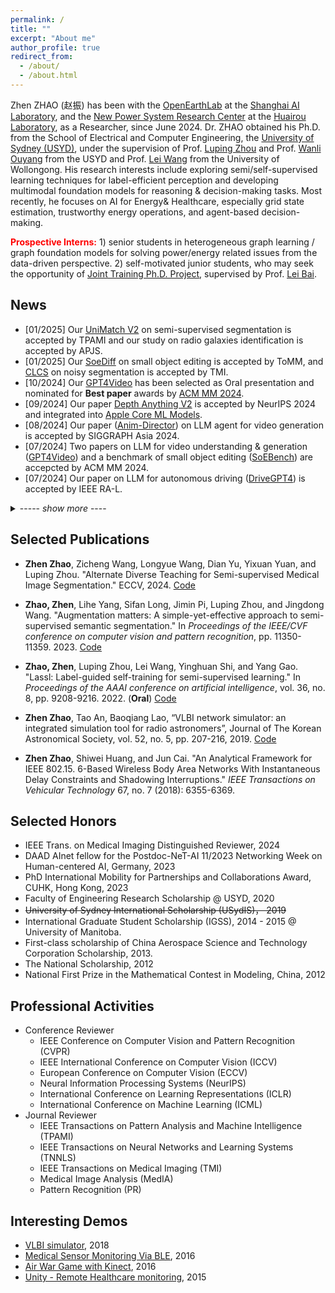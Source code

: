```yaml
---
permalink: /
title: ""
excerpt: "About me"
author_profile: true
redirect_from: 
  - /about/
  - /about.html
---
```


Zhen ZHAO (赵振) has been with the [OpenEarthLab](https://science.openxlab.org.cn/) at the [Shanghai AI Laboratory](), and the [New Power System Research Center](https://www.hrl.ac.cn/4.html) at the [Huairou Laboratory](https://www.hrl.ac.cn/), as a Researcher, since June 2024. Dr. ZHAO obtained his Ph.D. from the School of Electrical and Computer Engineering, the [University of Sydney (USYD)](https://www.sydney.edu.au/), under the supervision of Prof. [Luping Zhou](https://sites.google.com/view/lupingzhou) and Prof. [Wanli Ouyang](https://wlouyang.github.io/) from the USYD and Prof. [Lei Wang](https://scholars.uow.edu.au/display/lei_wang) from the University of Wollongong. His research interests include exploring semi/self-supervised learning techniques for label-efficient perception and developing multimodal foundation models for reasoning & decision-making tasks. Most recently, he focuses on AI for Energy\& Healthcare, especially grid state estimation, trustworthy energy operations, and agent-based decision-making.

<font color="red"><strong>Prospective Interns:</strong></font> 1) senior students in heterogeneous graph learning / graph foundation models for solving power/energy related issues from the data-driven perspective. 2) self-motivated junior students, who may seek the opportunity of [Joint Training Ph.D. Project](https://www.shlab.org.cn/enrollment), supervised by Prof. [Lei Bai](http://leibai.site/).


## News
- [01/2025] Our [UniMatch V2](https://github.com/LiheYoung/UniMatch-V2) on semi-supervised segmentation is accepted by TPAMI and our study on radio galaxies identification is accepted by APJS.
- [01/2025] Our [SoeDiff](https://github.com/panqihe-zjut/SOEDiff) on small object editing is accepted by ToMM, and [CLCS](https://arxiv.org/abs/2501.06678) on noisy segmentation is accepted by TMI.
- [10/2024] Our [GPT4Video](https://gpt4video.github.io/) has been selected as Oral presentation and nominated for **Best paper** awards by [ACM MM 2024](https://2024.acmmm.org/best-paper).
- [09/2024] Our paper [Depth Anything V2](https://depth-anything-v2.github.io/) is accepted by NeurIPS 2024 and integrated into [Apple Core ML Models](https://developer.apple.com/machine-learning/models/).
- [08/2024] Our paper ([Anim-Director](https://github.com/HITsz-TMG/Anim-Director)) on LLM agent for video generation is accepted by SIGGRAPH Asia 2024.
- [07/2024] Two papers on LLM for video understanding & generation ([GPT4Video](https://gpt4video.github.io/)) and a benchmark of small object editing ([SoEBench](https://soebench.github.io/)) are accepcted by ACM MM 2024.
- [07/2024] Our paper on LLM for autonomous driving ([DriveGPT4](https://tonyxuqaq.github.io/projects/DriveGPT4/)) is accepted by IEEE RA-L.

<details>
  <summary>----- <em>show more</em> ----</summary>
  <ul style="list-style-type: ">
    <li>[08/2024] Our paper ([MPL]()) on the fast adaptation of VLMs is accepted by IJCV.
    <li>[07/2024] Two papers on semi-supervised segmentation ([AD-MT](https://github.com/zhenzhao/AD-MT)) and unsupervised domain adaptation for point clould ([PCFEA](https://github.com/xiaoyao3302/PCFEA)) are accpected by ECCV 2024. 
    <li>[12/2023] Our paper SoC4SS on semi-supervised fine-grained learning is accepted by AAAI 2024. </li>
    <li>[07/2023] Four papers on semi-supervised learning and fast adaptation of large foundation model are accepted by ICCV 2023 (one is selected as <strong>Oral</strong>). </li>
  	<li>[07/2023] Our paper on semi- and barely- supervised learning is accepted by ACM MM 2023.</li>
  	<li>[02/2023] Four papers on semi-supervised semantic segmentation and efficient Vision Transformer pruning are accepted by CVPR 2023.</li>
    <li>[11/2022] Our paper on barely-supervised Learning is accepted by NIPS 2022 (<strong>Spotlight</strong>).</li>
    <li>[03/2022] Our paper on mismatched semi-supervised Learning is accepted by CVPR 2022.</li>
    <li>[12/2021] Our paper on semi-supervised Learning is accepted by AAAI 2022 (<strong>Oral</strong>).</li>
    <li>[01/2021] Registered as a Ph.D. Student @ USYD after a 2-year break.</li>
  </ul>
</details>



## Selected Publications
- **Zhen Zhao**, Zicheng Wang, Longyue Wang, Dian Yu, Yixuan Yuan, and Luping Zhou. "Alternate Diverse Teaching for Semi-supervised Medical Image Segmentation." ECCV, 2024. [Code](https://github.com/ZhenZHAO/AD-MT)

- **Zhao, Zhen**, Lihe Yang, Sifan Long, Jimin Pi, Luping Zhou, and Jingdong Wang. "Augmentation matters: A simple-yet-effective approach to semi-supervised semantic segmentation." In *Proceedings of the IEEE/CVF conference on computer vision and pattern recognition*, pp. 11350-11359. 2023. [Code](https://github.com/ZhenZHAO/AugSeg)

- **Zhao, Zhen**, Luping Zhou, Lei Wang, Yinghuan Shi, and Yang Gao. "Lassl: Label-guided self-training for semi-supervised learning." In *Proceedings of the AAAI conference on artificial intelligence*, vol. 36, no. 8, pp. 9208-9216. 2022. (**Oral**) [Code](https://github.com/ZhenZHAO/lassl)
- **Zhen Zhao**, Tao An, Baoqiang Lao, “VLBI network simulator: an integrated simulation tool for radio astronomers”, Journal of The Korean Astronomical Society, vol. 52, no. 5, pp. 207-216, 2019. [Code](https://github.com/ZhenZHAO/VNSIM)
- **Zhen Zhao**, Shiwei Huang, and Jun Cai. "An Analytical Framework for IEEE 802.15. 6-Based Wireless Body Area Networks With Instantaneous Delay Constraints and Shadowing Interruptions." *IEEE Transactions on Vehicular Technology* 67, no. 7 (2018): 6355-6369.



## Selected Honors
- IEEE Trans. on Medical Imaging Distinguished Reviewer, 2024
- DAAD AInet fellow for the Postdoc-NeT-AI 11/2023 Networking Week on Human-centered AI, Germany, 2023
- PhD International Mobility for Partnerships and Collaborations Award, CUHK, Hong Kong, 2023
- Faculty of Engineering Research Scholarship @ USYD, 2020
- ~~University of Sydney International Scholarship (USydIS)， 2019~~
- International Graduate Student Scholarship (IGSS), 2014 - 2015 @ University of Manitoba.
- First-class scholarship of China Aerospace Science and Technology Corporation Scholarship, 2013.
- The National Scholarship, 2012
- National First Prize in the Mathematical Contest in Modeling, China, 2012



## Professional Activities

- Conference Reviewer
  - IEEE Conference on Computer Vision and Pattern Recognition (CVPR)
  - IEEE International Conference on Computer Vision (ICCV)
  - European Conference on Computer Vision (ECCV)
  - Neural Information Processing Systems (NeurIPS)
  - International Conference on Learning Representations (ICLR)
  - International Conference on Machine Learning (ICML)
- Journal Reviewer
  - IEEE Transactions on Pattern Analysis and Machine Intelligence (TPAMI)
  - IEEE Transactions on Neural Networks and Learning Systems (TNNLS)
  - IEEE Transactions on Medical Imaging (TMI)
  - Medical Image Analysis (MedIA)
  - Pattern Recognition (PR)



## Interesting Demos

- [VLBI simulator](https://zhenzhao.github.io/posts/2017/11/demos-vlbi-sim/), 2018
- [Medical Sensor Monitoring Via BLE](https://zhenzhao.github.io/posts/2016/08/ble-sensor-android/), 2016
- [Air War Game with Kinect](https://zhenzhao.github.io/posts/2016/04/air-war-kinect/), 2016
- [Unity - Remote Healthcare monitoring](https://zhenzhao.github.io/posts/2015/10/unity-healthcare-monitoring/), 2015

